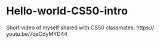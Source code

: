 # Hello-world-CS50-intro
Short video of myself shared with CS50 classmates: https:// youtu.be/7qaCdyMYD44

